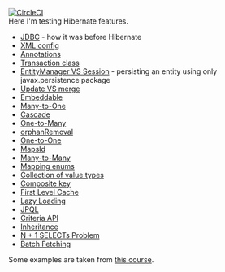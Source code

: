 [![CircleCI](https://circleci.com/gh/circleci/circleci-docs.svg?style=svg)](https://app.circleci.com/pipelines/github/tyoma17/hibernate-features?branch=master) \
Here I'm testing Hibernate features.

- [JDBC](https://github.com/tyoma17/hibernate-features/tree/master/jdbc) - how it was before Hibernate
- [XML config](https://github.com/tyoma17/hibernate-features/tree/master/hibernate-xml)
- [Annotations](https://github.com/tyoma17/hibernate-features/tree/master/hibernate-annotations)
- [Transaction class](https://github.com/tyoma17/hibernate-features/blob/master/transaction-class/src/main/java/com/tyoma17/hibernate/transaction/client/HelloWorldClient.java)
- [EntityManager VS Session](https://github.com/tyoma17/hibernate-features/blob/master/entity-manager-vs-session) - persisting an entity using only javax.persistence package
- [Update VS merge](https://github.com/tyoma17/hibernate-features/blob/master/transaction-class/src/main/java/com/tyoma17/hibernate/transaction/client/EntityUpdateClient.java)
- [Embeddable](https://github.com/tyoma17/hibernate-features/tree/master/embeddable)
- [Many-to-One](https://github.com/tyoma17/hibernate-features/tree/master/many-to-one)
- [Cascade](https://github.com/tyoma17/hibernate-features/tree/master/cascade)
- [One-to-Many](https://github.com/tyoma17/hibernate-features/tree/master/one-to-many)
- [orphanRemoval](https://github.com/tyoma17/hibernate-features/tree/master/orphan-removal)
- [One-to-One](https://github.com/tyoma17/hibernate-features/tree/master/one-to-one)
- [MapsId](https://github.com/tyoma17/hibernate-features/tree/master/maps-id)
- [Many-to-Many](https://github.com/tyoma17/hibernate-features/tree/master/many-to-many)
- [Mapping enums](https://github.com/tyoma17/hibernate-features/tree/master/mapping-enums)
- [Collection of value types](https://github.com/tyoma17/hibernate-features/tree/master/value-types-collection)
- [Composite key](https://github.com/tyoma17/hibernate-features/tree/master/composite-key)
- [First Level Cache](https://github.com/tyoma17/hibernate-features/blob/master/entity-manager-vs-session/src/main/java/com/tyoma17/hibernate/entity_manager/client/FirstLevelCacheClient.java)
- [Lazy Loading](https://github.com/tyoma17/hibernate-features/tree/master/one-to-many/src/main/java/com/tyoma17/hibernate/one_to_many/client/LazyLoadingClient.java)
- [JPQL](https://github.com/tyoma17/hibernate-features/tree/master/jpql/src/main/java/com/tyoma17/hibernate/jpql/client/JpqlClient.java)
- [Criteria API](https://github.com/tyoma17/hibernate-features/tree/master/jpql/src/main/java/com/tyoma17/hibernate/jpql/client/CriteriaApiClient.java)
- [Inheritance](https://github.com/tyoma17/hibernate-features/tree/master/inheritance)
- [N + 1 SELECTs Problem](https://github.com/tyoma17/hibernate-features/tree/master/jpql/src/main/java/com/tyoma17/hibernate/jpql/client/NPlus1SelectsProblemClient.java)
- [Batch Fetching](https://github.com/tyoma17/hibernate-features/tree/master/batch-fetching)

Some examples are taken from [this course](https://www.udemy.com/course/hibernate-and-jpa-fundamentals/).